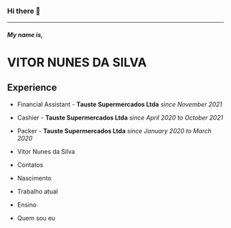 ### Hi there 👋
---
##### My name is,

# VITOR NUNES DA SILVA

## Experience

- Financial Assistant - **Tauste Supermercados Ltda** _since November 2021_
- Cashier - **Tauste Supermercados Ltda** _since April 2020 to October 2021_
- Packer - **Tauste Supermercados Ltda** _since January 2020 to March 2020_

- Vitor Nunes da Silva
- Contatos
- Nascimento
- Trabalho atual
- Ensino
- Quem sou eu



<!--
**VitorNuness/VitorNuness** is a ✨ _special_ ✨ repository because its `README.md` (this file) appears on your GitHub profile.

Here are some ideas to get you started:

- 🔭 I’m currently working on ...
- 🌱 I’m currently learning ...
- 👯 I’m looking to collaborate on ...
- 🤔 I’m looking for help with ...
- 💬 Ask me about ...
- 📫 How to reach me: ...
- 😄 Pronouns: ...
- ⚡ Fun fact: ...
-->
